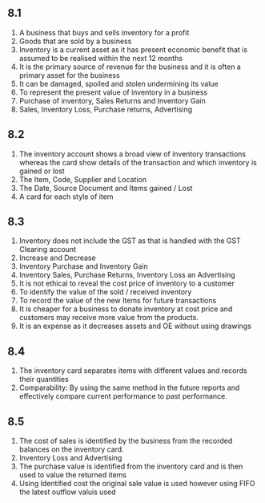 ## 8.1
1. A business that buys and sells inventory for a profit
2. Goods that are sold by a business
3. Inventory is a current asset as it has present economic benefit that is assumed to be realised within the next 12 months
4. It is the primary source of revenue for the business and it is often a primary asset for the business
5. It can be damaged, spoiled and stolen undermining its value
6. To represent the present value of inventory in a business
7. Purchase of inventory, Sales Returns and Inventory Gain
8. Sales, Inventory Loss, Purchase returns, Advertising
## 8.2
1. The inventory account shows a broad view of inventory transactions whereas the card show details of the transaction and which inventory is gained or lost
2. The Item, Code, Supplier and Location
3. The Date, Source Document and Items gained / Lost
4. A card for each style of item
## 8.3
1. Inventory does not include the GST as that is handled with the GST Clearing account
2. Increase and Decrease
3. Inventory Purchase and Inventory Gain
4. Inventory Sales, Purchase Returns, Inventory Loss an Advertising
5. It is not ethical to reveal the cost price of inventory to a customer
6. To identify the value of the sold / received inventory
7. To record the value of the new Items for future transactions
8. It is cheaper for a business to donate inventory at cost price and customers may receive more value from the products.
9. It is an expense as it decreases assets and OE without using drawings
## 8.4
1. The inventory card separates items with different values and records their quantities
2. Comparability: By using the same method in the future reports and effectively compare current performance to past performance.
## 8.5
1. The cost of sales is identified by the business from the recorded balances on the inventory card.
2. Inventory Loss and Advertising
3. The purchase value is identified from the inventory card and is then used to value the returned items
4. Using Identified cost the original sale value is used however using FIFO the latest outflow valuis used